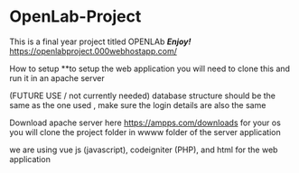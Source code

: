 # OpenLab-Project
This is a final year project titled OPENLAb
***Enjoy!***
https://openlabproject.000webhostapp.com/

How to setup
**to setup the web application you will need to clone this and run it in an apache server

(FUTURE USE / not currently needed)
database structure should be the same as the one used , make sure the login details are also the same

Download apache server here https://ampps.com/downloads for your os
you will clone the project folder in wwww folder of the server application

we are using vue js (javascript), codeigniter (PHP), and html for the web application


